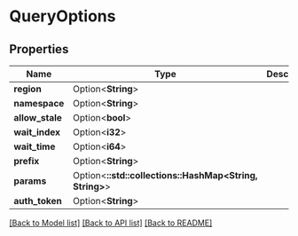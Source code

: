 # QueryOptions

## Properties

Name | Type | Description | Notes
------------ | ------------- | ------------- | -------------
**region** | Option<**String**> |  | [optional]
**namespace** | Option<**String**> |  | [optional]
**allow_stale** | Option<**bool**> |  | [optional]
**wait_index** | Option<**i32**> |  | [optional]
**wait_time** | Option<**i64**> |  | [optional]
**prefix** | Option<**String**> |  | [optional]
**params** | Option<**::std::collections::HashMap<String, String>**> |  | [optional]
**auth_token** | Option<**String**> |  | [optional]

[[Back to Model list]](../README.md#documentation-for-models) [[Back to API list]](../README.md#documentation-for-api-endpoints) [[Back to README]](../README.md)


